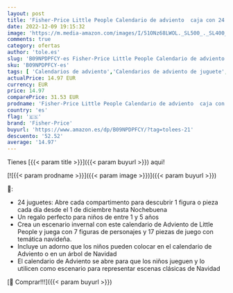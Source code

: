 ```yaml
---
layout: post
title: 'Fisher-Price Little People Calendario de adviento  caja con 24 sorpresas  incluye 7 figuras y accesorios  para bebé +1 año  Mattel HGP72 '
date: 2022-12-09 19:15:32
image: 'https://m.media-amazon.com/images/I/51ONz68LWOL._SL500_._SL400_.jpg'
comments: true
category: ofertas
author: 'tole.es'
slug: 'B09NPDPFCY-es Fisher-Price Little People Calendario de adviento caja con...'
sku: 'B09NPDPFCY-es'
tags: [ 'Calendarios de adviento','Calendarios de adviento de juguete','Decoración de temporada','Decoración del hogar','Hogar y cocina','Juguetes','Juguetes y juegos','adviento','fisher-price','🇪🇸', ]
actualPrice: 14.97 EUR
currency: EUR
price: 14.97
comparePrice: 31.53 EUR
prodname: 'Fisher-Price Little People Calendario de adviento  caja con 24 sorpresas  incluye 7 figuras y accesorios  para bebé +1 año  Mattel HGP72 '
country: 'es'
flag: '🇪🇸'
brand: 'Fisher-Price'
buyurl: 'https://www.amazon.es/dp/B09NPDPFCY/?tag=tolees-21'
descuento: '52.52'
average: '14.97'
---
```


Tienes [{{< param title >}}]({{< param buyurl >}}) aqui!

[![{{< param prodname >}}]({{< param image >}})]({{< param buyurl >}})

🔎:

- 24 juguetes: Abre cada compartimento para descubrir 1 figura o pieza cada día desde el 1 de diciembre hasta Nochebuena
- Un regalo perfecto para niños de entre 1 y 5 años
- Crea un escenario invernal con este calendario de Adviento de Little People y juega con 7 figuras de personajes y 17 piezas de juego con temática navideña.
- Incluye un adorno que los niños pueden colocar en el calendario de Adviento o en un árbol de Navidad
- El calendario de Adviento se abre para que los niños jueguen y lo utilicen como escenario para representar escenas clásicas de Navidad

[🛒 Comprar!!!]({{< param buyurl >}})
